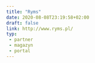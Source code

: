 ```yaml
---
title: "Ryms"
date: 2020-08-08T23:19:58+02:00
draft: false
link: http://www.ryms.pl/
typ:
 - partner
 - magazyn
 - portal
---
```

